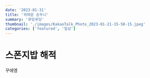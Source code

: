 ```yaml
---
date: '2023-01-31'
title: '귀여운 승두니'
summary: '뀨잉뀨잉'
thumbnail: './images/KakaoTalk_Photo_2023-01-21-15-50-15.jpeg'
categories: ['featured', '일상']
---
```


# 스폰지밥 해적

꾸에엥
